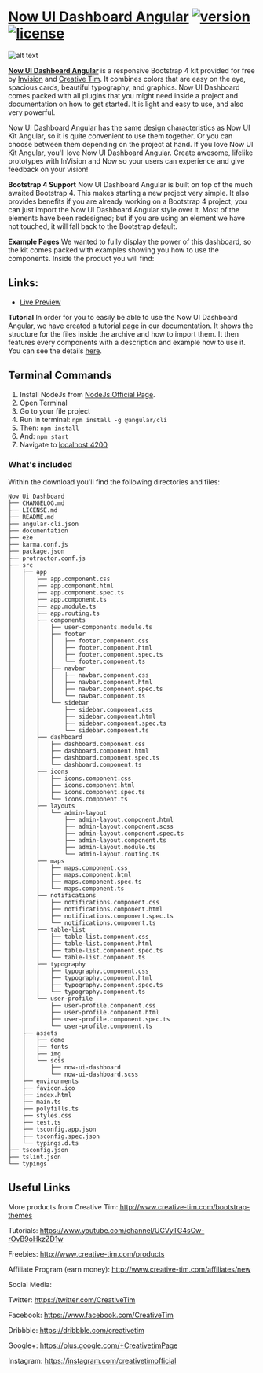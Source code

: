 # [Now UI Dashboard Angular](https://creativetimofficial.github.io/now-ui-dashboard-angular) [![version][version-badge]][CHANGELOG] [![license][license-badge]][LICENSE]

![alt text](https://s3.amazonaws.com/creativetim_bucket/products/85/original/opt_nud_angular_thumbnail.jpg)

**[Now UI Dashboard Angular](https://creativetimofficial.github.io/now-ui-dashboard-angular)** is a responsive Bootstrap 4 kit provided for free by [Invision](https://www.invisionapp.com/) and [Creative Tim](https://www.creative-tim.com/). It combines colors that are easy on the eye, spacious cards, beautiful typography, and graphics. Now UI Dashboard comes packed with all plugins that you might need inside a project and documentation on how to get started. It is light and easy to use, and also very powerful.

Now UI Dashboard Angular has the same design characteristics as Now UI Kit Angular, so it is quite convenient to use them together. Or you can choose between them depending on the project at hand. If you love Now UI Kit Angular, you'll love Now UI Dashboard Angular.
Create awesome, lifelike prototypes with InVision and Now so your users can experience and give feedback on your vision!


**Bootstrap 4 Support**
Now UI Dashboard Angular is built on top of the much awaited Bootstrap 4. This makes starting a new project very simple. It also provides benefits if you are already working on a Bootstrap 4 project; you can just import the Now UI Dashboard Angular style over it. Most of the elements have been redesigned; but if you are using an element we have not touched, it will fall back to the Bootstrap default.

**Example Pages**
We wanted to fully display the power of this dashboard, so the kit comes packed with examples showing you how to use the components. Inside the product you will find:

## Links:

+ [Live Preview](https://creativetimofficial.github.io/now-ui-dashboard-angular)

**Tutorial**
In order for you to easily be able to use the Now UI Dashboard Angular, we have created a tutorial page in our documentation. It shows the structure for the files inside the archive and how to import them. It then features every components with a description and example how to use it. You can see the details [here](https://creativetimofficial.github.io/now-ui-dashboard-angular/documentation/tutorial).

## Terminal Commands

1. Install NodeJs from [NodeJs Official Page](https://nodejs.org/en).
2. Open Terminal
3. Go to your file project
4. Run in terminal: ```npm install -g @angular/cli```
5. Then: ```npm install```
6. And: ```npm start```
7. Navigate to [localhost:4200](localhost:4200)

### What's included

Within the download you'll find the following directories and files:

```
Now Ui Dashboard
├── CHANGELOG.md
├── LICENSE.md
├── README.md
├── angular-cli.json
├── documentation
├── e2e
├── karma.conf.js
├── package.json
├── protractor.conf.js
├── src
│   ├── app
│   │   ├── app.component.css
│   │   ├── app.component.html
│   │   ├── app.component.spec.ts
│   │   ├── app.component.ts
│   │   ├── app.module.ts
│   │   ├── app.routing.ts
│   │   ├── components
│   │   │   ├── user-components.module.ts
│   │   │   ├── footer
│   │   │   │   ├── footer.component.css
│   │   │   │   ├── footer.component.html
│   │   │   │   ├── footer.component.spec.ts
│   │   │   │   └── footer.component.ts
│   │   │   ├── navbar
│   │   │   │   ├── navbar.component.css
│   │   │   │   ├── navbar.component.html
│   │   │   │   ├── navbar.component.spec.ts
│   │   │   │   └── navbar.component.ts
│   │   │   └── sidebar
│   │   │       ├── sidebar.component.css
│   │   │       ├── sidebar.component.html
│   │   │       ├── sidebar.component.spec.ts
│   │   │       └── sidebar.component.ts
│   │   ├── dashboard
│   │   │   ├── dashboard.component.css
│   │   │   ├── dashboard.component.html
│   │   │   ├── dashboard.component.spec.ts
│   │   │   └── dashboard.component.ts
│   │   ├── icons
│   │   │   ├── icons.component.css
│   │   │   ├── icons.component.html
│   │   │   ├── icons.component.spec.ts
│   │   │   └── icons.component.ts
│   │   ├── layouts
│   │   │   └── admin-layout
│   │   │       ├── admin-layout.component.html
│   │   │       ├── admin-layout.component.scss
│   │   │       ├── admin-layout.component.spec.ts
│   │   │       ├── admin-layout.component.ts
│   │   │       ├── admin-layout.module.ts
│   │   │       └── admin-layout.routing.ts
│   │   ├── maps
│   │   │   ├── maps.component.css
│   │   │   ├── maps.component.html
│   │   │   ├── maps.component.spec.ts
│   │   │   └── maps.component.ts
│   │   ├── notifications
│   │   │   ├── notifications.component.css
│   │   │   ├── notifications.component.html
│   │   │   ├── notifications.component.spec.ts
│   │   │   └── notifications.component.ts
│   │   ├── table-list
│   │   │   ├── table-list.component.css
│   │   │   ├── table-list.component.html
│   │   │   ├── table-list.component.spec.ts
│   │   │   └── table-list.component.ts
│   │   ├── typography
│   │   │   ├── typography.component.css
│   │   │   ├── typography.component.html
│   │   │   ├── typography.component.spec.ts
│   │   │   └── typography.component.ts
│   │   └── user-profile
│   │       ├── user-profile.component.css
│   │       ├── user-profile.component.html
│   │       ├── user-profile.component.spec.ts
│   │       └── user-profile.component.ts
│   ├── assets
│   │   ├── demo
│   │   ├── fonts
│   │   ├── img
│   │   └── scss
│   │       ├── now-ui-dashboard
│   │       └── now-ui-dashboard.scss
│   ├── environments
│   ├── favicon.ico
│   ├── index.html
│   ├── main.ts
│   ├── polyfills.ts
│   ├── styles.css
│   ├── test.ts
│   ├── tsconfig.app.json
│   ├── tsconfig.spec.json
│   └── typings.d.ts
├── tsconfig.json
├── tslint.json
└── typings
```

## Useful Links

More products from Creative Tim: <http://www.creative-tim.com/bootstrap-themes>

Tutorials: <https://www.youtube.com/channel/UCVyTG4sCw-rOvB9oHkzZD1w>

Freebies: <http://www.creative-tim.com/products>

Affiliate Program (earn money): <http://www.creative-tim.com/affiliates/new>

Social Media:

Twitter: <https://twitter.com/CreativeTim>

Facebook: <https://www.facebook.com/CreativeTim>

Dribbble: <https://dribbble.com/creativetim>

Google+: <https://plus.google.com/+CreativetimPage>

Instagram: <https://instagram.com/creativetimofficial>

[CHANGELOG]: ./CHANGELOG.md
[LICENSE]: ./LICENSE
[version-badge]: https://img.shields.io/badge/version-1.3.0-blue.svg
[license-badge]: https://img.shields.io/badge/license-MIT-blue.svg
